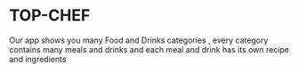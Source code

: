 # TOP-CHEF
Our app shows you many Food and Drinks categories , every category contains many meals and drinks and each meal and drink has its own recipe and ingredients
